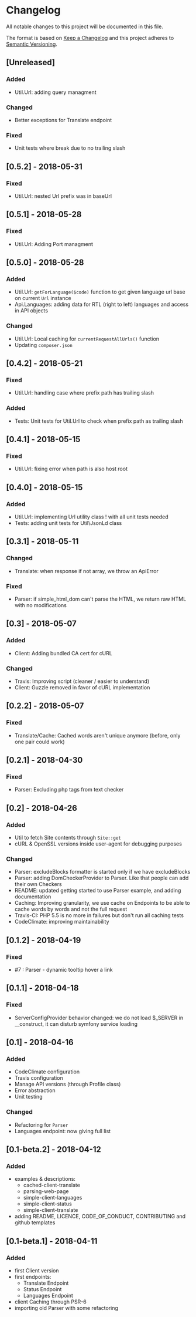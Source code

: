 # Changelog
All notable changes to this project will be documented in this file.

The format is based on [Keep a Changelog](http://keepachangelog.com/en/1.0.0/)
and this project adheres to [Semantic Versioning](http://semver.org/spec/v2.0.0.html).

## [Unreleased]
### Added
- Util.Url: adding query managment
### Changed
- Better exceptions for Translate endpoint
### Fixed
- Unit tests where break due to no trailing slash

## [0.5.2] - 2018-05-31
### Fixed
- Util.Url: nested Url prefix was in baseUrl

## [0.5.1] - 2018-05-28
### Fixed
- Util.Url: Adding Port managment

## [0.5.0] - 2018-05-28
### Added
- Util.Url: `getForLanguage($code)` function to get given language url base on current `Url` instance
- Api.Languages: adding data for RTL (right to left) languages and access in API objects
### Changed
- Util.Url: Local caching for `currentRequestAllUrls()` function
- Updating `composer.json`

## [0.4.2] - 2018-05-21
### Fixed
- Util.Url: handling case where prefix path has trailing slash
### Added
- Tests: Unit tests for Util.Url to check when prefix path as trailing slash

## [0.4.1] - 2018-05-15
### Fixed
- Util.Url: fixing error when path is also host root

## [0.4.0] - 2018-05-15
### Added
- Util.Url: implementing Url utility class ! with all unit tests needed
- Tests: adding unit tests for Util\JsonLd class

## [0.3.1] - 2018-05-11
### Changed
- Translate: when response if not array, we throw an ApiError
### Fixed
- Parser: if simple_html_dom can't parse the HTML, we return raw HTML with no modifications

## [0.3] - 2018-05-07
### Added
- Client: Adding bundled CA cert for cURL
### Changed
- Travis: Improving script (cleaner / easier to understand)
- Client: Guzzle removed in favor of cURL implementation

## [0.2.2] - 2018-05-07
### Fixed
- Translate/Cache: Cached words aren't unique anymore (before, only one pair could work)

## [0.2.1] - 2018-04-30
### Fixed
- Parser: Excluding php tags from text checker

## [0.2] - 2018-04-26
### Added
- Util to fetch Site contents through `Site::get`
- cURL & OpenSSL versions inside user-agent for debugging purposes

### Changed
- Parser: excludeBlocks formatter is started only if we have excludeBlocks
- Parser: adding DomCheckerProvider to Parser. Like that people can add their own Checkers
- README: updated getting started to use Parser example, and adding documentation
- Caching: Improving granularity, we use cache on Endpoints to be able to cache words by words and not the full request
- Travis-CI: PHP 5.5 is no more in failures but don't run all caching tests
- CodeClimate: improving maintainability

## [0.1.2] - 2018-04-19
### Fixed
- \#7 : Parser - dynamic tooltip hover a link

## [0.1.1] - 2018-04-18
### Fixed
- ServerConfigProvider behavior changed: we do not load $_SERVER in __construct, it can disturb symfony service loading

## [0.1] - 2018-04-16
### Added
- CodeClimate configuration
- Travis configuration
- Manage API versions (through Profile class)
- Error abstraction
- Unit testing

### Changed
- Refactoring for `Parser`
- Languages endpoint: now giving full list

## [0.1-beta.2] - 2018-04-12
### Added
- examples & descriptions:
  - cached-client-translate
  - parsing-web-page
  - simple-client-languages
  - simple-client-status
  - simple-client-translate
- adding README, LICENCE, CODE_OF_CONDUCT, CONTRIBUTING and github templates

## [0.1-beta.1] - 2018-04-11
### Added
- first Client version
- first endpoints:
  - Translate Endpoint
  - Status Endpoint
  - Languages Endpoint
- client Caching through PSR-6
- importing old Parser with some refactoring
